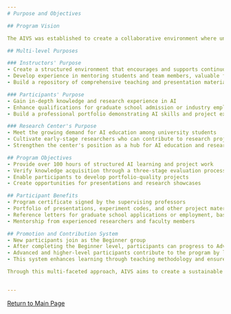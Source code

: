 ```yaml
---
# Purpose and Objectives

## Program Vision

The AIVS was established to create a collaborative environment where undergraduate students can develop a strong foundation in AI through intensive learning and hands-on project experience. Our vision is to provide undergraduates with foundational AI knowledge and hands-on experience that prepares them for further studies or entry-level positions in the field.

## Multi-level Purposes

### Instructors' Purpose
- Create a structured environment that encourages and supports continuous self-improvement in AI knowledge
- Develop experience in mentoring students and team members, valuable for future faculty or senior engineering roles
- Build a repository of comprehensive teaching and presentation materials for future reference

### Participants' Purpose
- Gain in-depth knowledge and research experience in AI
- Enhance qualifications for graduate school admission or industry employment
- Build a professional portfolio demonstrating AI skills and project experience

### Research Center's Purpose
- Meet the growing demand for AI education among university students
- Cultivate early-stage researchers who can contribute to research projects and internships
- Strengthen the center's position as a hub for AI education and research

## Program Objectives
- Provide over 100 hours of structured AI learning and project work
- Verify knowledge acquisition through a three-stage evaluation process
- Enable participants to develop portfolio-quality projects
- Create opportunities for presentations and research showcases

## Participant Benefits
- Program certificate signed by the supervising professors
- Portfolio of presentations, experiment codes, and other project materials
- Reference letters for graduate school applications or employment, based on AIVS project and program contributions
- Mentorship from experienced researchers and faculty members

## Promotion and Contribution System
- New participants join as the Beginner group
- After completing the Beginner level, participants can progress to Advanced and Advanced Plus levels in subsequent sessions
- Advanced and higher-level participants contribute to the program by leading 2 basic lecture or practice sessions each
- This system enhances learning through teaching methodology and ensures the program's long-term sustainability

Through this multi-faceted approach, AIVS aims to create a sustainable ecosystem that benefits all stakeholders while advancing AI education and research within the university community.


---
```

[Return to Main Page](./readme.md#Table-of-Contents)

